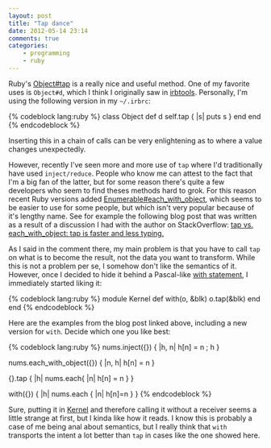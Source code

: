 ```yaml
---
layout: post
title: "Tap dance"
date: 2012-05-14 23:14
comments: true
categories:
    - programming
    - ruby
---
```

Ruby's [Object#tap](http://ruby-doc.org/core-1.9.3/Object.html#method-i-tap) is a really nice and useful method. One of my favorite uses is `Object#d`, which I think I originally saw in [irbtools](https://github.com/janlelis/irbtools). Personally, I'm using the following version in my `~/.irbrc`:

{% codeblock lang:ruby %}
class Object
  def d
    self.tap { |s| puts s }
  end
end
{% endcodeblock %}

Inserting this in a chain of calls can be very enlightening as to where a value changes unexpectedly.

However, recently I've seen more and more use of `tap` where I'd traditionally have used `inject/reduce`. People who know me can attest to the fact that I'm a big fan of the latter, but for some reason there's quite a few developers who seem to find theses methods hard to grok. For this reason recent Ruby versions added [Enumerable#each\_with\_object](http://ruby-doc.org/core-1.9.3/Enumerable.html#method-i-each_with_object), which seems to be easier to use for some people, but which isn't very popular because of it's lengthy name. See for example the following blog post that was written as a result of a discussion I had with the author on StackOverflow: [tap vs. each\_with\_object: tap is faster and less typing.](http://phrogz.net/tap-vs-each_with_object)

As I said in the comment there, my main problem is that you have to call `tap` on what is to become the result, not the data you want to transform. While this is not a problem per se, I somehow don't like the semantics of it. However, once I decided to hide it behind a Pascal-like [with statement](http://www.freepascal.org/docs-html/ref/refsu53.html), I immediately started liking it:

{% codeblock lang:ruby %}
module Kernel
  def with(o, &blk)
    o.tap(&blk)
  end
end
{% endcodeblock %}

Here are the examples from the blog post linked above, including a new version for `with`. Decide which one you like best:

{% codeblock lang:ruby %}
nums.inject({}) { |h, n| h[n] = n ; h }

nums.each\_with\_object({}) { |n, h| h[n] = n }

{}.tap { |h| nums.each{ |n| h[n] = n } }

with({}) { |h| nums.each { |n| h[n]=n } }
{% endcodeblock %}

Sure, putting it in [Kernel](http://www.ruby-doc.org/core-1.9.3/Kernel.html) and therefore calling it without a receiver seems a little strange at first, but I kinda like how it reads. I know this is probably a case of me being anal about semantics, but I really think that `with` transports the intent a lot better than `tap` in cases like the one showed here.
